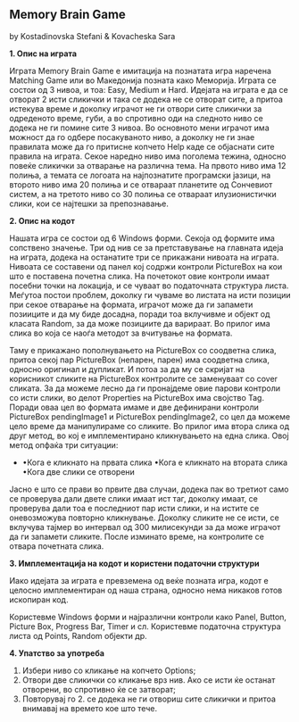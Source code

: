 <h2>Memory Brain Game</h2>
    by Kostadinovska Stefani & Kovacheska Sara


**1. Опис на играта**


Играта Memory Brain Game е имитација на познатата игра наречена Matching Game или во Македонија позната како Меморија. Играта се состои од 3 нивоа, и тоа: Easy, Medium и Hard. Идејата на играта е да се отворат 2 исти сликички и така се додека не се отворат сите, а притоа истекува време и доколку играчот не ги отвори сите сликички за одреденото време, губи, а во спротивно оди на следното ниво се додека не ги помине сите 3 нивоа. Во основното мени играчот има можност да го одбере посакуваното ниво, а доколку не ги знае правилата може да го притисне копчето Help каде се објаснати сите правила на играта. Секое наредно ниво има поголема тежина, односно повеќе сликички за отварање на различна тема. На првото ниво има 12 полиња, а темата се логоата на најпознатите програмски јазици, на второто ниво има 20 полиња и се отвараат планетите од Сончевиот систем, а на третото ниво со 30 полиња се отвараат илузионистички слики, кои се најтешки за препознавање.



**2. Опис на кодот**


Нашата игра се состои од 6 Windows форми. Секоја од формите има сопствено значење. Три од нив се за претставување на главната идеја на играта, додека на останатите три се прикажани нивоата на играта. Нивоата се составени од панел кој содржи контроли PictureBox на кои што е поставена почетна слика. На почетокот овие контроли имаат посебни точки на локација, и се чуваат во податочната структура листа. Меѓутоа постои проблем, доколку ги чуваме во листата на исти позиции при секое отварање на формата, играчот може да ги запамети позииците и да му биде досадна, поради тоа вклучивме и објект од класата Random, за да може позициите да варираат. Во прилог има слика во која се наоѓа методот за вчитување на формата.



Таму е прикажано пополнувањето на PictureBox со соодветна слика, притоа секој пар PictureBox (непарен, парен) има соодветна слика, односно оригинал и дупликат. И потоа за да му се скријат на корисникот сликите на PictureBox контролите се заменуваат со cover сликата. За да можеме лесно да ги пронајдеме овие парови контроли со исти слики, во делот Properties на PictureBox има својство Tag. Поради оваа цел во формата имаме и две дефинирани контроли PictureBox pendingImage1 и PictureBox pendingImage2, со цел да можеме цело време да манипулираме со сликите. Во прилог има втора слика од друг метод, во кој е имплементирано кликнувањето на една слика. Овој метод опфаќа три ситуации:

-
    •Кога е кликнато на првата слика
    •Кога е кликнато на втората слика
    •Кога две слики се отворени
    







Јасно е што се прави во првите два случаи, додека пак во третиот само се проверува дали двете слики имаат ист таг, доколку имаат, се проверува дали тоа е последниот пар исти слики, и на истите се оневозможува повторно кликнување. Доколку сликите не се исти, се вклучува тајмер во интервал од 300 милисекунди за да може играчот да ги запамети сликите. После изминато време, на контролите се отвара почетната слика.



**3. Имплементација на кодот и користени податочни структури**


Иако идејата за играта е превземена од веќе позната игра, кодот е целосно имплементиран од наша страна, односно нема никаков готов ископиран код.

Користевме Windows форми и најразлични контроли како Panel, Button, Picture Box, Progress Bar, Timer и сл. Користевме податочна структура листа од Points, Random објекти др.



**4. Упатство за употреба**


1. Избери ниво со кликање на копчето Options;
2. Отвори две сликички со кликање врз нив. Ако се исти ќе останат отворени, во спротивно ќе се затворат;
3. Повторувај го 2. се додека не ги отвориш сите сликички и притоа внимавај на времето кое што тече. 

